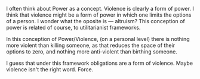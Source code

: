 
I often think about Power as a concept. Violence is clearly a form of power. I think that violence might be a form of power in which one limits the options of a person. I wonder what the oposite is — altruism? This conception of power is related of course, to utilitarianist frameworks.

In this conception of Power/Violence, (on a personal level) there is nothing more violent than killing someone, as that reduces the space of their options to zero, and nothing more anti-violent than birthing someone.

I guess that under this framework obligations are a form of violence. Maybe violence isn't the right word. Force. 

